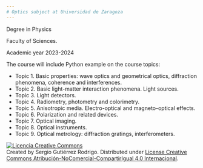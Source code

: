 ```yaml
---
# Optics subject at Universidad de Zaragoza
---
```


Degree in Physics

Faculty of Sciences.

Academic year 2023-2024

The course will include Python example on the course topics:

+ Topìc 1. Basic properties: wave optics and geometrical optics, diffraction phenomena, coherence and interferences.
+ Topic 2. Basic light-matter interaction phenomena. Light sources.
+ Topic 3. Light detectors.
+ Topic 4. Radiometry, photometry and colorimetry.
+ Topic 5. Anisotropic media. Electro-optical and magneto-optical effects.
+ Topic 6. Polarization and related devices.
+ Topic 7. Optical imaging.
+ Topic 8. Optical instruments.
+ Topic 9. Optical metrology: diffraction gratings, interferometers.

<a rel="license" href="http://creativecommons.org/licenses/by-nc-sa/4.0/"><img alt="Licencia Creative Commons" style="border-width:0" src="https://i.creativecommons.org/l/by-nc-sa/4.0/88x31.png" /></a><br /><span xmlns:dct="http://purl.org/dc/terms/" property="dct:title"></span> Created by <span xmlns:cc="http://creativecommons.org/ns#" property="cc:attributionName">Sergio Gutiérrez Rodrigo</span>. Distributed under  <a rel="license" href="http://creativecommons.org/licenses/by-nc-sa/4.0/">License Creative Commons Atribución-NoComercial-CompartirIgual 4.0 Internacional</a>.
